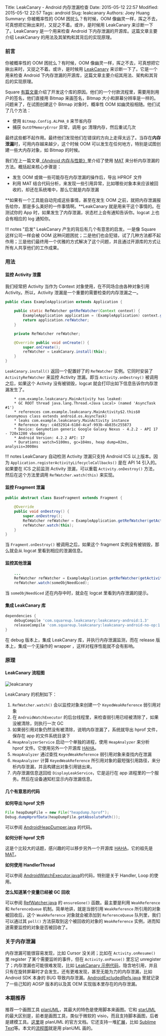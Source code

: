 Title: LeakCanary - Android 内存泄漏检查
Date: 2015-05-12 22:57
Modified: 2015-05-12 22:57
Tags: android
Slug: leakcanary
Authors: Joey Huang
Summary: 你被概率性的 OOM 困扰么？有时候，OOM 像幽灵一样，挥之不去，可真想把它揪出来时，又捉之不着。或许，是时候用 LeakCanary 来诊断一下了。LeakCanary 是一个用来检查 Android 下内存泄漏的开源库。这篇文章主要介绍 LeakCanary 的用法及其架构和其背后的实现原理。

### 前言

你被概率性的 OOM 困扰么？有时候，OOM 像幽灵一样，挥之不去，可真想把它揪出来时，又捉之不着。或许，是时候用 [LeakCanary][1] 来诊断一下了。它是一个用来检查 Android 下内存泄漏的开源库，这篇文章主要介绍其用法、架构和其背后的实现原理。

Square [有篇文章][2]介绍了开发这个库的原因。他们的一个付款流程里，需要用到用户的签名，他们直接用 Bitmap 来画签名，Bitmap 大小和屏幕分辨率是一样的。问题来了，在试图创建这个 Bitmap 对象时，概率性 OOM 如幽灵般相随。他们试了几个方法：

* 使用 `Bitmap.Config.ALPHA_8` 来节省内存
* 捕获 `OutOfMemoryError` 异常，调用 gc 清理内存，然后重试几次

最终这些都不起作用。最终他们发现他们在错误的方向上走得太远了。当存在**内存泄漏**时，可用内存越来越少，这个时候 OOM 可以发生在任何地方，特别是试图创建一些大内存对象，如 Bitmap 的时候。

我们在上一篇文章[《Android 内存与性能》][3]里介绍了使用 [MAT][4] 来分析内存泄漏的方法。概括起来核心步骤是：

* 发生 OOM 或做一些可能存在内存泄漏的操作后，导出 HPROF 文件
* 利用 MAT 结合代码分析，来发现一些引用异常，比如哪些对象本来应该被回收的，却还在系统堆中，那么它就是内存泄漏

**如果有一个工具能自动完成这些事情，甚至在发生 OOM 之前，就把内存泄漏报告给你，那是多么美好的一件事情啊。**LeakCanary 就是用来干这个事情的。在测试你的 App 时，如果发生了内存泄漏，状态栏上会有通知告诉你。logcat 上也会有相应的 log 通知你。

!!! notes "启发"
    LeakCanary 产生的背后有几个有意思的启发。一是像 Square 这样公司一样会被 OOM 这种问题困扰；二是他们也会犯错，试了几种方法都不起作用；三是他们最终用一个优雅的方式解决了这个问题，并且通过开源库的方式让所有人共享他们的工作成果。

### 用法

#### 监控 Activity 泄露

我们经常把 Activity 当作为 Context 对象使用，在不同场合由各种对象引用 Activity。所以，Activity 泄漏是一个重要的需要检查的内存泄漏之一。

```java
public class ExampleApplication extends Application {

	public static RefWatcher getRefWatcher(Context context) {
		ExampleApplication application = (ExampleApplication) context.getApplicationContext();
		return application.refWatcher;
	}

	private RefWatcher refWatcher;

	@Override public void onCreate() {
		super.onCreate();
		refWatcher = LeakCanary.install(this);
	}
}
```

`LeakCanary.install()` 返回一个配置好了的 `RefWatcher` 实例。它同时安装了 `ActivityRefWatcher` 来监控 Activity 泄漏。即当 `Activity.onDestroy()` 被调用之后，如果这个 Activity 没有被销毁，logcat 就会打印出如下信息告诉你内存泄漏发生了。

```shell
    * com.example.leakcanary.MainActivity has leaked:
    * GC ROOT thread java.lang.Thread.<Java Local> (named 'AsyncTask #1')
    * references com.example.leakcanary.MainActivity$2.this$0 (anonymous class extends android.os.AsyncTask)
    * leaks com.example.leakcanary.MainActivity instance
    * Reference Key: c4d32914-618d-4caf-993b-4b835c255873
    * Device: Genymotion generic Google Galaxy Nexus - 4.2.2 - API 17 - 720x1280 vbox86p
    * Android Version: 4.2.2 API: 17
    * Durations: watch=5100ms, gc=104ms, heap dump=82ms, analysis=3008ms
``` 

!!! notes
    LeakCanary 自动检测 Activity 泄漏只支持 Android ICS 以上版本。因为 `Application.registerActivityLifecycleCallbacks()` 是在 API 14 引入的。如果要在 ICS 之前监测 Activity 泄漏，可以重载 `Activity.onDestroy()` 方法，然后在这个方法里调用 `RefWatcher.watch(this)` 来实现。

#### 监控 Fragment 泄漏

```java
public abstract class BaseFragment extends Fragment {

	@Override 
	public void onDestroy() {
		super.onDestroy();
		RefWatcher refWatcher = ExampleApplication.getRefWatcher(getActivity());
		refWatcher.watch(this);
	}
}
```

当 `Fragment.onDestroy()` 被调用之后，如果这个 fragment 实例没有被销毁，那么就会从 logcat 里看到相应的泄漏信息。

#### 监控其他泄漏

```java
	...
	RefWatcher refWatcher = ExampleApplication.getRefWatcher(getActivity());
	refWatcher.watch(someObjNeedGced);
```

当 `someObjNeedGced` 还在内存中时，就会在 logcat 里看到内存泄漏的提示。

#### 集成 LeakCanary 库

```gradle
dependencies {
	debugCompile 'com.squareup.leakcanary:leakcanary-android:1.3'
	releaseCompile 'com.squareup.leakcanary:leakcanary-android-no-op:1.3'
}
```

在 debug 版本上，集成 LeakCanary 库，并执行内存泄漏监测，而在 release 版本上，集成一个无操作的 wrapper ，这样对程序性能就不会有影响。

### 原理

#### LeakCanary 流程图

![leakcanary](https://raw.githubusercontent.com/kamidox/blogs/master/images/leakcanary.png)

LeakCanary 的机制如下：

1. `RefWatcher.watch()` 会以监控对象来创建一个 `KeyedWeakReference` 弱引用对象
2. 在 `AndroidWatchExecutor` 的后台线程里，来检查弱引用已经被清除了，如果没被清除，则执行一次 GC
3. 如果弱引用对象仍然没有被清除，说明内存泄漏了，系统就导出 hprof 文件，保存在 app 的文件系统目录下
4. `HeapAnalyzerService` 启动一个单独的进程，使用 `HeapAnalyzer` 来分析 hprof 文件。它使用另外一个开源库 [HAHA][7]。
5. `HeapAnalyzer` 通过查找 `KeyedWeakReference` 弱引用对象来查找内在泄漏
6. `HeapAnalyzer` 计算 `KeyedWeakReference` 所引用对象的最短强引用路径，来分析内存泄漏，并且构建出对象引用链出来。
7. 内存泄漏信息送回给 `DisplayLeakService`，它是运行在 app 进程里的一个服务。然后在设备通知栏显示内存泄漏信息。

#### 几个有意思的代码

**如何导出 hprof 文件**

```java
File heapDumpFile = new File("heapdump.hprof");
Debug.dumpHprofData(heapDumpFile.getAbsolutePath());
```
可以参阅 [AndroidHeapDumper.java][8] 的代码。

**如何分析 hprof 文件**

这是个比较大的话题，感兴趣的可以移步另外一个开源库 [HAHA][7]，它的祖先是 [MAT][4]。

**如何使用 HandlerThread**

可以参阅 [AndroidWatchExecutor.java][9]的代码，特别是关于 Handler, Loop 的使用。

**怎么知道某个变量已经被 GC 回收**

可以参阅 [RefWatcher.java][10] 的 `ensureGone()` 函数。最主要是利用 `WeakReference` 和 `ReferenceQueue` 机制。简单地讲，就是当弱引用 `WeakReference` 所引用的对象被回收后，这个 `WeakReference` 对象就会被添加到 `ReferenceQueue` 队列里，我们可以通过其 `poll()` 方法获取到这个被回收的对象的 `WeakReference` 实例，进而知道需要监控的对象是否被回收了。

### 关于内存泄漏

内存泄漏可能很容易发现，比如 Cursor 没关闭；比如在 `Activity.onResume()` 里 register 了某个需要监听的事件，但在 `Activity.onPause()` 里忘记 unregister 了；内存泄漏也可能很难发现，比如 [LeakCanary 示例代码][5]，隐含地引用，并且只有在旋转屏幕时才会发生。还有更难发现，甚至无能为力的内存泄漏，比如 Android SDK 本身的 BUG 导致内存泄漏。[AndroidExcludedRefs.java][6] 里就记录了一些己知的 AOSP 版本的以及其 OEM 实现版本里存在的内存泄漏。

### 本期推荐

推荐一个画图工具 [planUML][10]，其最大的特色是使用脚本来画图。它和 [starUML][11] 的最大区别是，前者是画图工具，类似于微软的 visio，而且支持脚本画图，后者是建模工具。[这里][12]是 planUML 的官方文档。它还支持一堆[扩展][13]，比如 [Sublime Text][14]等。本文的[流程图][15]就是用 planUML 画的。


[1]: https://github.com/square/leakcanary
[2]: https://corner.squareup.com/2015/05/leak-canary.html
[3]: http://kamidox.com/android-memory-guide.html
[4]: http://www.eclipse.org/mat/downloads.php
[5]: https://github.com/square/leakcanary/blob/master/library/leakcanary-sample/src/main/java/com/example/leakcanary/MainActivity.java
[6]: https://github.com/square/leakcanary/blob/master/library/leakcanary-android/src/main/java/com/squareup/leakcanary/AndroidExcludedRefs.java
[7]: https://github.com/square/haha
[8]: https://github.com/square/leakcanary/blob/master/library/leakcanary-android/src/main/java/com/squareup/leakcanary/AndroidHeapDumper.java
[9]: https://github.com/square/leakcanary/blob/master/library/leakcanary-android/src/main/java/com/squareup/leakcanary/AndroidWatchExecutor.java
[10]: http://www.plantuml.com
[11]: http://staruml.io
[12]: http://www.plantuml.com/PlantUML_Language_Reference_Guide.pdf
[13]: http://www.plantuml.com/running.html
[14]: https://github.com/jvantuyl/sublime_diagram_plugin
[15]: https://raw.githubusercontent.com/kamidox/blogs/master/images/leakcanary.wsd